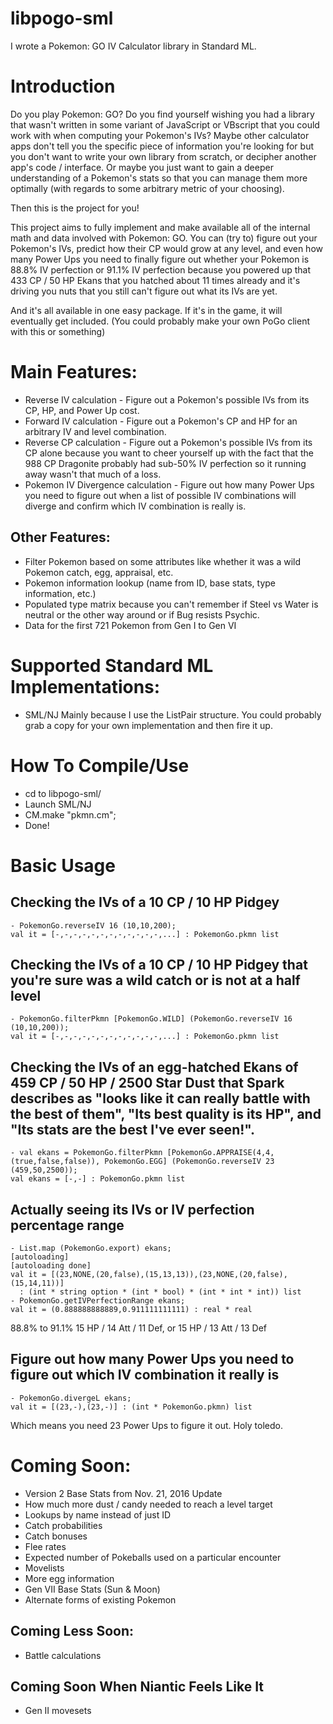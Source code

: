 # libpogo-sml
I wrote a Pokemon: GO IV Calculator library in Standard ML.

# Introduction
Do you play Pokemon: GO?
Do you find yourself wishing you had a library that wasn't written in some variant of JavaScript or VBscript that you could work with when computing your Pokemon's IVs?
Maybe other calculator apps don't tell you the specific piece of information you're looking for but you don't want to write your own library from scratch, or decipher another app's code / interface.
Or maybe you just want to gain a deeper understanding of a Pokemon's stats so that you can manage them more optimally (with regards to some arbitrary metric of your choosing).

Then this is the project for you!

This project aims to fully implement and make available all of the internal math and data involved with Pokemon: GO. You can (try to) figure out your Pokemon's IVs, predict how their CP would grow at any level, and even how many Power Ups you need to finally figure out whether your Pokemon is 88.8% IV perfection or 91.1% IV perfection because you powered up that 433 CP / 50 HP Ekans that you hatched about 11 times already and it's driving you nuts that you still can't figure out what its IVs are yet.

And it's all available in one easy package. If it's in the game, it will eventually get included.
(You could probably make your own PoGo client with this or something)

# Main Features:
- Reverse IV calculation - Figure out a Pokemon's possible IVs from its CP, HP, and Power Up cost.
- Forward IV calculation - Figure out a Pokemon's CP and HP for an arbitrary IV and level combination.
- Reverse CP calculation - Figure out a Pokemon's possible IVs from its CP alone because you want to cheer yourself up with the fact that the 988 CP Dragonite probably had sub-50% IV perfection so it running away wasn't that much of a loss.
- Pokemon IV Divergence calculation - Figure out how many Power Ups you need to figure out when a list of possible IV combinations will diverge and confirm which IV combination is really is.

## Other Features:
- Filter Pokemon based on some attributes like whether it was a wild Pokemon catch, egg, appraisal, etc.
- Pokemon information lookup (name from ID, base stats, type information, etc.)
- Populated type matrix because you can't remember if Steel vs Water is neutral or the other way around or if Bug resists Psychic.
- Data for the first 721 Pokemon from Gen I to Gen VI

# Supported Standard ML Implementations:
- SML/NJ
Mainly because I use the ListPair structure. You could probably grab a copy for your own implementation and then fire it up.

# How To Compile/Use
- cd to libpogo-sml/
- Launch SML/NJ
- CM.make "pkmn.cm";
- Done!

# Basic Usage
## Checking the IVs of a 10 CP / 10 HP Pidgey
```standardml
- PokemonGo.reverseIV 16 (10,10,200);
val it = [-,-,-,-,-,-,-,-,-,-,-,-,...] : PokemonGo.pkmn list
```

## Checking the IVs of a 10 CP / 10 HP Pidgey that you're sure was a wild catch or is not at a half level
```standardml
- PokemonGo.filterPkmn [PokemonGo.WILD] (PokemonGo.reverseIV 16 (10,10,200));
val it = [-,-,-,-,-,-,-,-,-,-,-,-,...] : PokemonGo.pkmn list
```

## Checking the IVs of an egg-hatched Ekans of 459 CP / 50 HP / 2500 Star Dust that Spark describes as "looks like it can really battle with the best of them", "Its best quality is its HP", and "Its stats are the best I've ever seen!".
```standardml
- val ekans = PokemonGo.filterPkmn [PokemonGo.APPRAISE(4,4,(true,false,false)), PokemonGo.EGG] (PokemonGo.reverseIV 23 (459,50,2500));
val ekans = [-,-] : PokemonGo.pkmn list
```

## Actually seeing its IVs or IV perfection percentage range
```standardml
- List.map (PokemonGo.export) ekans;
[autoloading]
[autoloading done]
val it = [(23,NONE,(20,false),(15,13,13)),(23,NONE,(20,false),(15,14,11))]
  : (int * string option * (int * bool) * (int * int * int)) list
- PokemonGo.getIVPerfectionRange ekans;
val it = (0.888888888889,0.911111111111) : real * real
```
88.8% to 91.1%
15 HP / 14 Att / 11 Def, or 15 HP / 13 Att / 13 Def

## Figure out how many Power Ups you need to figure out which IV combination it really is
```standardml
- PokemonGo.divergeL ekans;
val it = [(23,-),(23,-)] : (int * PokemonGo.pkmn) list
```
Which means you need 23 Power Ups to figure it out. Holy toledo.

# Coming Soon:
- Version 2 Base Stats from Nov. 21, 2016 Update
- How much more dust / candy needed to reach a level target
- Lookups by name instead of just ID
- Catch probabilities
- Catch bonuses
- Flee rates
- Expected number of Pokeballs used on a particular encounter
- Movelists
- More egg information
- Gen VII Base Stats (Sun & Moon)
- Alternate forms of existing Pokemon

## Coming Less Soon:
- Battle calculations

## Coming Soon When Niantic Feels Like It
- Gen II movesets
